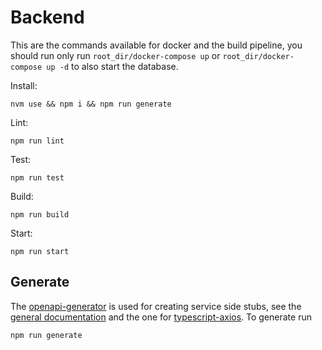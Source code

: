 # Backend

This are the commands available for docker and the build pipeline, you should run only run `root_dir/docker-compose up` or `root_dir/docker-compose up -d` to also start the database.

Install:
```shell
nvm use && npm i && npm run generate
```
Lint:
```shell
npm run lint
```
Test:
```shell
npm run test
```
Build:
```shell
npm run build
```
Start:
```shell
npm run start
```

## Generate
The [openapi-generator](https://openapi-generator.tech) is used for creating service side stubs, see the [general documentation](https://openapi-generator.tech/docs/configuration/) and the one for [typescript-axios](
https://openapi-generator.tech/docs/generators/typescript-axios). To generate run 
```shell
npm run generate
```
